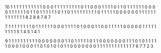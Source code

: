 10
1 1 1 1 1 1 1 1 1 1 
1 0 0 0 1 1 1 1 1 1 
1 1 1 0 1 1 0 0 0 1 
1 1 1 0 1 1 0 1 1 1 
1 1 1 0 0 0 0 1 1 1
1 1 1 0 1 1 0 1 1 1 
1 1 1 0 1 1 0 1 1 1 
1 1 1 1 1 1 0 1 1 1 
1 1 0 0 0 0 0 0 1 1
1 1 1 1 1 1 1 1 1 1 
1 8 2 8
8 7 8 7

7
1 1 1 1 1 1 1
1 0 1 1 1 1 1
1 0 0 0 1 1 1
1 0 1 0 0 0 1
1 0 0 1 1 1 1
1 0 0 0 0 0 1
1 1 1 1 1 1 1
1 5 1 4
5 1 4 1


9
1 1 1 1 1 1 1 1 1
1 0 0 0 0 0 0 0 1
1 0 1 1 1 1 1 0 1
1 0 0 0 0 0 0 0 1
1 1 0 1 0 1 1 1 1
1 0 0 0 1 0 0 0 1
1 0 1 0 1 0 1 0 1
1 0 0 0 0 0 0 0 1
1 1 1 1 1 1 1 1 1
1 1 7 6 
7 7 2 3